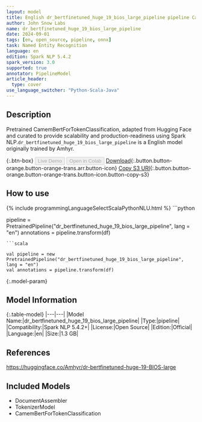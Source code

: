 ```yaml
---
layout: model
title: English dr_bertfinetuned_huge_19_bios_large_pipeline pipeline CamemBertForTokenClassification from Amhyr
author: John Snow Labs
name: dr_bertfinetuned_huge_19_bios_large_pipeline
date: 2024-09-01
tags: [en, open_source, pipeline, onnx]
task: Named Entity Recognition
language: en
edition: Spark NLP 5.4.2
spark_version: 3.0
supported: true
annotator: PipelineModel
article_header:
  type: cover
use_language_switcher: "Python-Scala-Java"
---
```


## Description

Pretrained CamemBertForTokenClassification, adapted from Hugging Face and curated to provide scalability and production-readiness using Spark NLP.`dr_bertfinetuned_huge_19_bios_large_pipeline` is a English model originally trained by Amhyr.

{:.btn-box}
<button class="button button-orange" disabled>Live Demo</button>
<button class="button button-orange" disabled>Open in Colab</button>
[Download](https://s3.amazonaws.com/auxdata.johnsnowlabs.com/public/models/dr_bertfinetuned_huge_19_bios_large_pipeline_en_5.4.2_3.0_1725175835774.zip){:.button.button-orange.button-orange-trans.arr.button-icon}
[Copy S3 URI](s3://auxdata.johnsnowlabs.com/public/models/dr_bertfinetuned_huge_19_bios_large_pipeline_en_5.4.2_3.0_1725175835774.zip){:.button.button-orange.button-orange-trans.button-icon.button-copy-s3}

## How to use



<div class="tabs-box" markdown="1">
{% include programmingLanguageSelectScalaPythonNLU.html %}
```python

pipeline = PretrainedPipeline("dr_bertfinetuned_huge_19_bios_large_pipeline", lang = "en")
annotations =  pipeline.transform(df)   

```
```scala

val pipeline = new PretrainedPipeline("dr_bertfinetuned_huge_19_bios_large_pipeline", lang = "en")
val annotations = pipeline.transform(df)

```
</div>

{:.model-param}
## Model Information

{:.table-model}
|---|---|
|Model Name:|dr_bertfinetuned_huge_19_bios_large_pipeline|
|Type:|pipeline|
|Compatibility:|Spark NLP 5.4.2+|
|License:|Open Source|
|Edition:|Official|
|Language:|en|
|Size:|1.3 GB|

## References

https://huggingface.co/Amhyr/dr-bertfinetuned-huge-19-BIOS-large

## Included Models

- DocumentAssembler
- TokenizerModel
- CamemBertForTokenClassification